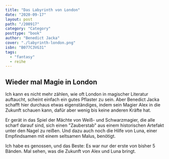 ```yaml
---
title: "Das Labyrinth von London"
date: "2020-09-17"
layout: post
path: "/200917"
category: "Category"
posttype: "book"
author: "Benedict Jacka"
cover: "./labyrinth-london.png"
isbn: "B077C3VG31"
tags:
  - "fantasy"
  - reihe
---
```

## Wieder mal Magie in London

Ich kann es nicht mehr zählen, wie oft London in magischer Literatur auftaucht, scheint einfach ein gutes Pflaster zu sein. Aber Benedict Jacka schafft hier durchaus etwas eigenständiges, indem sein Magier Alex in die Zukunft schauen kann, dafür aber wenig bis keine anderen Kräfte hat.

Er gerät in das Spiel der Mächte von Weiß- und Schwarzmagier, die alle scharf darauf sind, sich einen "Zauberstab" aus einem historischen Artefakt unter den Nagel zu reißen. Und dazu auch noch die Hilfe von Luna, einer Empfindsamen mit einem seltsamen Malus, benötigt.

Ich habe es genossen, und das Beste: Es war nur der erste von bisher 5 Bänden. Mal sehen, was die Zukunft von Alex und Luna bringt.